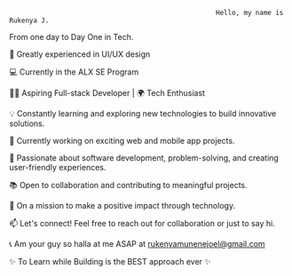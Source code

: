                                                         Hello, my name is Rukenya J.
From one day to Day One in Tech.

💎 Greatly experienced in UI/UX design

💻 Currently in the ALX SE Program



👩‍💻 Aspiring Full-stack Developer | 🌍 Tech Enthusiast

💡 Constantly learning and exploring new technologies to build innovative solutions.

🔭 Currently working on exciting web and mobile app projects.

🌱 Passionate about software development, problem-solving, and creating user-friendly experiences.

📚 Open to collaboration and contributing to meaningful projects.

🎯 On a mission to make a positive impact through technology.

📫 Let's connect! Feel free to reach out for collaboration or just to say hi.

📞 Am your guy so halla at me ASAP at rukenyamunenejoel@gmail.com

✨ To Learn while Building is the BEST approach ever ✨







<!---
rukenya321/rukenya321 is a ✨ special ✨ repository because its `README.md` (this file) appears on your GitHub profile.
You can click the Preview link to take a look at your changes.
--->
